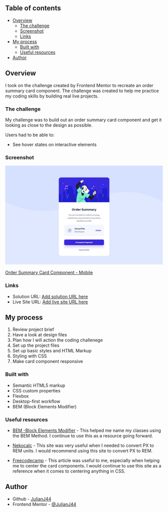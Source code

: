 ## Table of contents

- [Overview](#overview)
  - [The challenge](#the-challenge)
  - [Screenshot](#screenshot)
  - [Links](#links)
- [My process](#my-process)
  - [Built with](#built-with)
  - [Useful resources](#useful-resources)
- [Author](#author)

## Overview

I took on the challenge created by Frontend Mentor to recreate an order summary card component. The challenge was created to help me practice my coding skills by building real live projects.

### The challenge

My challenge was to build out an order summary card component and get it looking as close to the design as possible.

Users had to be able to:

- See hover states on interactive elements

### Screenshot

![Order Summary Card Component - Desktop](./design/solution/order_summary_card_desktop.jpg)

[Order Summary Card Component - Mobile](./design/solution/order_summary_card_mobile.jpg)

### Links

- Solution URL: [Add solution URL here](https://your-solution-url.com)
- Live Site URL: [Add live site URL here](https://your-live-site-url.com)

## My process

1. Review project brief
2. Have a look at design files
3. Plan how I will action the coding challenege
4. Set up the project files
5. Set up basic styles and HTML Markup
6. Styling with CSS
7. Make card component responsive

### Built with

- Semantic HTML5 markup
- CSS custom properties
- Flexbox
- Desktop-first workflow
- BEM (Block Elements Modifier)

### Useful resources

- [BEM -Block Elements Modifier](http://getbem.com/) - This helped me name my classes using the BEM Method. I continue to use this as a resource going forward.

- [Nekocalc](https://nekocalc.com/px-to-rem-converter) - This site was very useful when I needed to convert PX to REM units. I would recommend using this site to convert PX to REM.

- [Freecodecamp](https://www.freecodecamp.org/news/how-to-center-anything-with-css-align-a-div-text-and-more/) - This article was useful to me, especially when helping me to center the card components. I would continue to use this site as a reference when it comes to centering anything in CSS.

## Author

- Github - [JulianJ44](https://github.com/JulianJ44)
- Frontend Mentor - [@JulianJ44](https://www.frontendmentor.io/profile/JulianJ44/)
